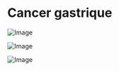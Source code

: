 # Cancer gastrique

![Image](.//media/cancer/Scan_0103.jpg)

![Image](.//media/cancer/Scan_0103_verso.jpg)

![Image](.//media/cancer/Scan_0104.jpg)
